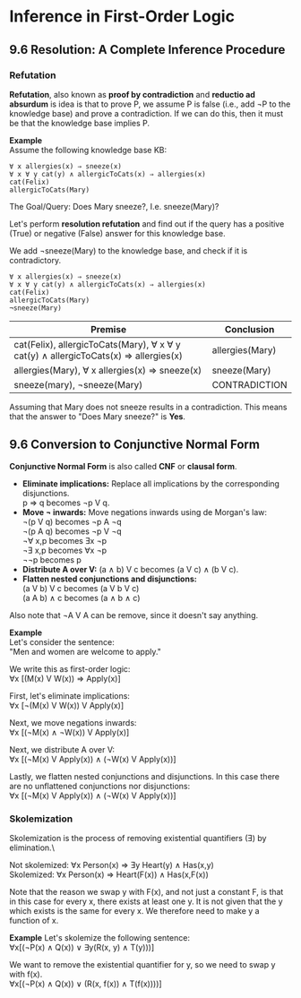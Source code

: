 # Inference in First-Order Logic

## 9.6 Resolution: A Complete Inference Procedure

### Refutation
**Refutation**, also known as **proof by contradiction** and **reductio ad absurdum** is idea is that to prove P, we assume P is false (i.e., add ¬P to the knowledge base) and prove a contradiction. If we can do this, then it must be that the knowledge base implies P.

**Example**\
Assume the following knowledge base KB:
```
∀ x allergies(x) ⇒ sneeze(x)
∀ x ∀ y cat(y) ∧ allergicToCats(x) ⇒ allergies(x)
cat(Felix)
allergicToCats(Mary)
```
The Goal/Query: Does Mary sneeze?, I.e. sneeze(Mary)?

Let's perform **resolution refutation** and find out if the query has a positive (True) or negative (False) answer for this knowledge base.

We add ¬sneeze(Mary) to the knowledge base, and check if it is contradictory.
```
∀ x allergies(x) ⇒ sneeze(x)
∀ x ∀ y cat(y) ∧ allergicToCats(x) ⇒ allergies(x)
cat(Felix)
allergicToCats(Mary)
¬sneeze(Mary)
```
| Premise                                                                              | Conclusion |
|--------------------------------------------------------------------------------------|-----------------|
| cat(Felix), allergicToCats(Mary), ∀ x ∀ y cat(y) ∧ allergicToCats(x) ⇒ allergies(x) | allergies(Mary) |
| allergies(Mary), ∀ x allergies(x) ⇒ sneeze(x)                                       | sneeze(Mary)    |
| sneeze(mary), ¬sneeze(Mary)                                                          | CONTRADICTION   |
Assuming that Mary does not sneeze results in a contradiction. This means that the answer to "Does Mary sneeze?" is **Yes**.

## 9.6 Conversion to Conjunctive Normal Form
**Conjunctive Normal Form** is also called **CNF** or 
**clausal form**.
- **Eliminate implications:** Replace all implications by the corresponding disjunctions.\
p ⇒ q becomes ¬p V q.
- **Move ¬ inwards:** Move negations inwards using de Morgan's law:\
¬(p V q) becomes ¬p A ¬q\
¬(p A q) becomes ¬p V ¬q\
¬∀ x,p becomes Ǝx ¬p\
¬Ǝ x,p becomes ∀x ¬p\
¬¬p becomes p
- **Distribute A over V:**  (a ∧ b) V c becomes (a V c) ∧ (b V c).
- **Flatten nested conjunctions and disjunctions:**\
(a V b) V c becomes (a V b V c)\
(a A b) ∧ c becomes (a ∧ b ∧ c)

Also note that ¬A V A can be remove, since it doesn't say anything.

**Example**\
Let's consider the sentence:\
"Men and women are welcome to apply."

We write this as first-order logic:\
∀x [(M(x) V W(x)) ⇒ Apply(x)]

First, let's eliminate implications:\
∀x [¬(M(x) V W(x)) V Apply(x)]

Next, we move negations inwards:\
∀x [(¬M(x) ∧ ¬W(x)) V Apply(x)]

Next, we distribute A over V:\
∀x [(¬M(x) V Apply(x)) ∧ (¬W(x) V Apply(x))]

Lastly, we flatten nested conjunctions and disjunctions. In this case there are no unflattened conjunctions nor disjunctions:\
∀x [(¬M(x) V Apply(x)) ∧ (¬W(x) V Apply(x))]

### Skolemization
Skolemization is the process of removing existential quantifiers (Ǝ) by elimination.\

Not skolemized: ∀x Person(x) ⇒ Ǝy Heart(y) ∧ Has(x,y)\
Skolemized: ∀x Person(x) ⇒ Heart(F(x)) ∧ Has(x,F(x))

Note that the reason we swap y with F(x), and not just a constant F, is that in this case for every x, there exists at least one y. It is not given that the y which exists is the same for every x. We therefore need to make y a function of x.

**Example**
Let's skolemize the following sentence:\
∀x[(¬P(x) ∧ Q(x)) ∨ ∃y(R(x, y) ∧ T(y)))]

We want to remove the existential quantifier for y, so we need to swap y with f(x).\
∀x[(¬P(x) ∧ Q(x)) ∨ (R(x, f(x)) ∧ T(f(x))))]